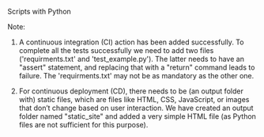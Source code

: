 Scripts with Python

Note: 

1. A continuous integration (CI) action has been added successfully. To complete all the tests successfully we need to add two files ('requirments.txt' and 'test_example.py'). The latter needs to have an "assert" statement, and replacing that with a "return" command leads to failure. The 'requirments.txt' may not be as mandatory as the other one. 

2. For continuous deployment (CD), there needs to be (an output folder with) static files, which are files like HTML, CSS, JavaScript, or images that don’t change based on user interaction. We have created an output folder named "static_site" and added a very simple HTML file (as Python files are not sufficient for this purpose). 
